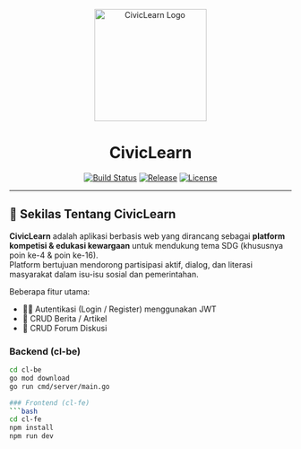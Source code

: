 <!-- ================= HEADER / BADGES ================= -->
<p align="center">
  <img src="https:///https://github.com/dipndipp/CivicLearn/tree/main/cl-fe/public/logo.svg" alt="CivicLearn Logo" width="200" />
</p>

<h1 align="center">CivicLearn</h1>

<p align="center">
  <a href="https://github.com/dipndipp/CivicLearn/actions"><img alt="Build Status" src="https://img.shields.io/github/actions/workflow/status/dipndipp/CivicLearn/ci.yml?branch=main"/></a>
  <a href="https://github.com/dipndipp/CivicLearn/releases"><img alt="Release" src="https://img.shields.io/github/v/release/dipndipp/CivicLearn"/></a>
  <a href="https://github.com/dipndipp/CivicLearn/blob/main/LICENSE"><img alt="License" src="https://img.shields.io/github/license/dipndipp/CivicLearn"/></a>
</p>

---

## 🎯 Sekilas Tentang CivicLearn

**CivicLearn** adalah aplikasi berbasis web yang dirancang sebagai **platform kompetisi & edukasi kewargaan** untuk mendukung tema SDG (khususnya poin ke-4 & poin ke-16).  
Platform bertujuan mendorong partisipasi aktif, dialog, dan literasi masyarakat dalam isu-isu sosial dan pemerintahan.

Beberapa fitur utama:

- 🧑‍💻 Autentikasi (Login / Register) menggunakan JWT  
- 📰 CRUD Berita / Artikel  
- 💬 CRUD Forum Diskusi

### Backend (cl-be)
```bash
cd cl-be
go mod download
go run cmd/server/main.go

### Frontend (cl-fe)
```bash
cd cl-fe
npm install
npm run dev

